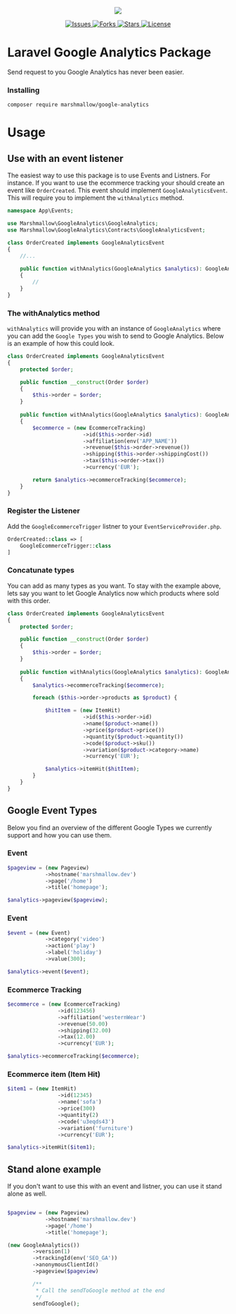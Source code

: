 <p align="center">
    <img src="https://cdn.marshmallow-office.com/media/images/logo/marshmallow.transparent.red.png">
</p>
<p align="center">
    <a href="https://github.com/Marshmallow-Development">
        <img src="https://img.shields.io/github/issues/Marshmallow-Development/package-helper-functions.svg" alt="Issues">
    </a>
    <a href="https://github.com/Marshmallow-Development">
        <img src="https://img.shields.io/github/forks/Marshmallow-Development/package-helpers-functions.svg" alt="Forks">
    </a>
    <a href="https://github.com/Marshmallow-Development">
        <img src="https://img.shields.io/github/stars/Marshmallow-Development/package-helpers-functions.svg" alt="Stars">
    </a>
    <a href="https://github.com/Marshmallow-Development">
        <img src="https://img.shields.io/github/license/Marshmallow-Development/package-helpers-functions.svg" alt="License">
    </a>
</p>

# Laravel Google Analytics Package
Send request to you Google Analytics has never been easier.

### Installing
```
composer require marshmallow/google-analytics
```

# Usage

## Use with an event listener
The easiest way to use this package is to use Events and Listners. For instance. If you want to use the ecommerce tracking your should create an event like `OrderCreated`. This event should implement `GoogleAnalyticsEvent`. This will require you to implement the `withAnalytics` method.
```php
namespace App\Events;

use Marshmallow\GoogleAnalytics\GoogleAnalytics;
use Marshmallow\GoogleAnalytics\Contracts\GoogleAnalyticsEvent;

class OrderCreated implements GoogleAnalyticsEvent
{
    //...
    
    public function withAnalytics(GoogleAnalytics $analytics): GoogleAnalytics
    {
        //
    }
}
```

### The withAnalytics method
`withAnalytics` will provide you with an instance of `GoogleAnalytics` where you can add the `Google Types` you wish to send to Google Analytics. Below is an example of how this could look.
```php
class OrderCreated implements GoogleAnalyticsEvent
{
    protected $order;

    public function __construct(Order $order)
    {
        $this->order = $order;
    }
    
    public function withAnalytics(GoogleAnalytics $analytics): GoogleAnalytics
    {
        $ecommerce = (new EcommerceTracking)
                        ->id($this->order->id)
                        ->affiliation(env('APP_NAME'))
                        ->revenue($this->order->revenue())
                        ->shipping($this->order->shippingCost())
                        ->tax($this->order->tax())
                        ->currency('EUR');

        return $analytics->ecommerceTracking($ecommerce);
    }
}
```

### Register the Listener
Add the `GoogleEcommerceTrigger` listner to your `EventServiceProvider.php`.
```php
OrderCreated::class => [
    GoogleEcommerceTrigger::class
]
```

### Concatunate types
You can add as many types as you want. To stay with the example above, lets say you want to let Google Analytics now which products where sold with this order.
```php
class OrderCreated implements GoogleAnalyticsEvent
{
    protected $order;

    public function __construct(Order $order)
    {
        $this->order = $order;
    }
    
    public function withAnalytics(GoogleAnalytics $analytics): GoogleAnalytics
    {
        $analytics->ecommerceTracking($ecommerce);

        foreach ($this->order->products as $product) {

            $hitItem = (new ItemHit)
                        ->id($this->order->id)
                        ->name($product->name())
                        ->price($product->price())
                        ->quantity($product->quantity())
                        ->code($product->sku())
                        ->variation($product->category->name)
                        ->currency('EUR');

            $analytics->itemHit($hitItem);
        }
    }
}
```

## Google Event Types
Below you find an overview of the different Google Types we currently support and how you can use them.

### Event
```php
$pageview = (new Pageview)
            ->hostname('marshmallow.dev')
            ->page('/home')
            ->title('homepage');

$analytics->pageview($pageview);
```

### Event
```php
$event = (new Event)
            ->category('video')
            ->action('play')
            ->label('holiday')
            ->value(300);

$analytics->event($event);
```

### Ecommerce Tracking
```php
$ecommerce = (new EcommerceTracking)
                ->id(123456)
                ->affiliation('westernWear')
                ->revenue(50.00)
                ->shipping(32.00)
                ->tax(12.00)
                ->currency('EUR');

$analytics->ecommerceTracking($ecommerce);
```

### Ecommerce item (Item Hit)
```php
$item1 = (new ItemHit)
                ->id(12345)
                ->name('sofa')
                ->price(300)
                ->quantity(2)
                ->code('u3eqds43')
                ->variation('furniture')
                ->currency('EUR');

$analytics->itemHit($item1);
```

## Stand alone example
If you don't want to use this with an event and listner, you can use it stand alone as well.
```php

$pageview = (new Pageview)
            ->hostname('marshmallow.dev')
            ->page('/home')
            ->title('homepage');

(new GoogleAnalytics())
        ->version(1)
        ->trackingId(env('SEO_GA'))
        ->anonymousClientId()
        ->pageview($pageview)

        /**
         * Call the sendToGoogle method at the end
         */
        sendToGoogle();
```
